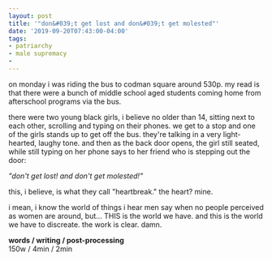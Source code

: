 ```yaml
---
layout: post
title: '"don&#039;t get lost and don&#039;t get molested"'
date: '2019-09-20T07:43:00-04:00'
tags:
- patriarchy
- male supremacy
- 
--- 
```




on monday i was riding the bus to codman square around 530p. my read is that there were a bunch of middle school aged students coming home from afterschool programs via the bus. 

there were two young black girls, i believe no older than 14, sitting next to each other, scrolling and typing on their phones. we get to a stop and one of the girls stands up to get off the bus. they're talking in a very light-hearted, laughy tone. and then as the back door opens, the girl still seated, while still typing on her phone says to her friend who is stepping out the door:

_"don't get lost! and don't get molested!"_

this, i believe, is what they call "heartbreak." the heart? mine.

i mean, i know the world of things i hear men say when no people perceived as women are around, but... THIS is the world we have. and this is the world we have to discreate. the work is clear. damn. 

<!-- hyperlink bank -->


<!-- &#042; = asterisk -->
<!-- &#039; = single quote '-->

**words / writing / post-processing**  
150w / 4min / 2min